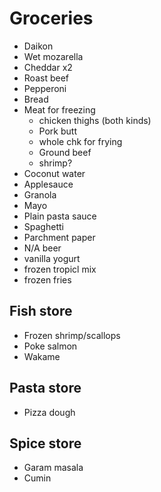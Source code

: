 # Groceries

- Daikon
- Wet mozarella
- Cheddar x2
- Roast beef
- Pepperoni
- Bread
- Meat for freezing
  - chicken thighs (both kinds)
  - Pork butt
  - whole chk for frying
  - Ground beef
  - shrimp?
- Coconut water
- Applesauce
- Granola
- Mayo
- Plain pasta sauce
- Spaghetti
- Parchment paper
- N/A beer
- vanilla yogurt
- frozen tropicl mix
- frozen fries

## Fish store

- Frozen shrimp/scallops
- Poke salmon
- Wakame

## Pasta store

- Pizza dough

## Spice store

- Garam masala
- Cumin

